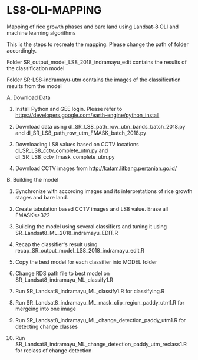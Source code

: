 # LS8-OLI-MAPPING
Mapping of rice growth phases and bare land using Landsat-8 OLI and machine learning algorithms


This is the steps to recreate the mapping. Please change the path of folder accordingly.

Folder SR_output_model_LS8_2018_indramayu_edit contains the results of the classification model

Folder SR-LS8-indramayu-utm contains the images of the classification results from the model

A. Download Data
1. Install Python and GEE login. Please refer to https://developers.google.com/earth-engine/python_install

2. Download data using dl_SR_LS8_path_row_utm_bands_batch_2018.py and dl_SR_LS8_path_row_utm_FMASK_batch_2018.py

3. Downloading LS8 values based on CCTV locations dl_SR_LS8_cctv_complete_utm.py and dl_SR_LS8_cctv_fmask_complete_utm.py 

4. Download CCTV images from http://katam.litbang.pertanian.go.id/

B. Building the model
1. Synchronize with according images and its interpretations of rice growth stages and bare land.

2. Create tabulation based CCTV images and LS8 value. Erase all FMASK<>322

3. Building the model using several classifiers and tuning it using SR_Landsat8_ML_2018_indramayu_EDIT.R

4. Recap the classifier's result using recap_SR_output_model_LS8_2018_indramayu_edit.R

5. Copy the best model for each classifier into MODEL folder

6. Change RDS path file to best model on SR_Landsat8_indramayu_ML_classify1.R

7. Run SR_Landsat8_indramayu_ML_classify1.R for classifying.R

8. Run SR_Landsat8_indramayu_ML_mask_clip_region_paddy_utm1.R for mergeing into one image

9. Run SR_Landsat8_indramayu_ML_change_detection_paddy_utm1.R for detecting change classes

10. Run SR_Landsat8_indramayu_ML_change_detection_paddy_utm_reclass1.R for reclass of change detection

